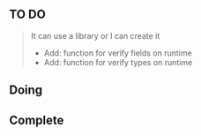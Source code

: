 ## TO DO
> It can use a library or I can create it
> - Add: function for verify fields on runtime
> - Add: function for verify types on runtime

## Doing
## Complete